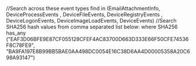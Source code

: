 //Search across these event types
find in (EmailAttachmentInfo, DeviceProcessEvents , DeviceFileEvents, DeviceRegistryEvents , DeviceLogonEvents, DeviceImageLoadEvents, DeviceEvents)
//Search SHA256 hash values from comma separated list below:
where SHA256 has_any ("EAF3D06BFE9E87CF055128CFEF4AC83700D663D333E66F50CFE74536F8C78FE9",
"BA9FA197E8B99BB5BAE0AA498DC0054E16C38D6AA4D00005358A20C698A93147")